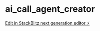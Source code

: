 # ai_call_agent_creator

[Edit in StackBlitz next generation editor ⚡️](https://stackblitz.com/~/github.com/Ashley-Ratau/ai_call_agent_creator)